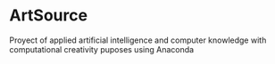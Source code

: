 # ArtSource
Proyect of applied artificial intelligence and computer knowledge with computational creativity puposes using Anaconda
